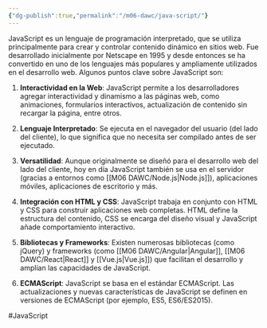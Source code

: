 ```yaml
---
{"dg-publish":true,"permalink":"/m06-dawc/java-script/"}
---
```


JavaScript es un lenguaje de programación interpretado, que se utiliza principalmente para crear y controlar contenido dinámico en sitios web. Fue desarrollado inicialmente por Netscape en 1995 y desde entonces se ha convertido en uno de los lenguajes más populares y ampliamente utilizados en el desarrollo web. Algunos puntos clave sobre JavaScript son:

1. **Interactividad en la Web**: JavaScript permite a los desarrolladores agregar interactividad y dinamismo a las páginas web, como animaciones, formularios interactivos, actualización de contenido sin recargar la página, entre otros.

2. **Lenguaje Interpretado**: Se ejecuta en el navegador del usuario (del lado del cliente), lo que significa que no necesita ser compilado antes de ser ejecutado.

3. **Versatilidad**: Aunque originalmente se diseñó para el desarrollo web del lado del cliente, hoy en día JavaScript también se usa en el servidor (gracias a entornos como [[M06 DAWC/Node.js\|Node.js]]), aplicaciones móviles, aplicaciones de escritorio y más.

4. **Integración con HTML y CSS**: JavaScript trabaja en conjunto con HTML y CSS para construir aplicaciones web completas. HTML define la estructura del contenido, CSS se encarga del diseño visual y JavaScript añade comportamiento interactivo.

5. **Bibliotecas y Frameworks**: Existen numerosas bibliotecas (como jQuery) y frameworks (como [[M06 DAWC/Angular\|Angular]], [[M06 DAWC/React\|React]] y [[Vue.js\|Vue.js]]) que facilitan el desarrollo y amplían las capacidades de JavaScript.

6. **ECMAScript**: JavaScript se basa en el estándar ECMAScript. Las actualizaciones y nuevas características de JavaScript se definen en versiones de ECMAScript (por ejemplo, ES5, ES6/ES2015).


#JavaScript